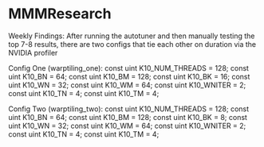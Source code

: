 # MMMResearch
Weekly Findings:
After running the autotuner and then manually testing the top 7-8 results, there
are two configs that tie each other on duration via the NVIDIA profiler

Config One (warptiling_one):
  const uint K10_NUM_THREADS = 128;
  const uint K10_BN = 64;
  const uint K10_BM = 128;
  const uint K10_BK = 16;
  const uint K10_WN = 32;
  const uint K10_WM = 64;
  const uint K10_WNITER = 2;
  const uint K10_TN = 4;
  const uint K10_TM = 4;

Config Two (warptiling_two):
  const uint K10_NUM_THREADS = 128;
  const uint K10_BN = 64;
  const uint K10_BM = 128;
  const uint K10_BK = 8;
  const uint K10_WN = 32;
  const uint K10_WM = 64;
  const uint K10_WNITER = 2;
  const uint K10_TN = 4;
  const uint K10_TM = 4;


